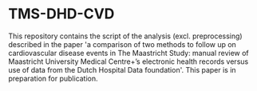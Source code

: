 # TMS-DHD-CVD

This repository contains the script of the analysis (excl. preprocessing) described in the paper 'a comparison of two methods to follow up on cardiovascular disease events in The Maastricht Study: manual review of Maastricht University Medical Centre+’s electronic health records versus use of data from the Dutch Hospital Data foundation'.  This paper is in preparation for publication.
